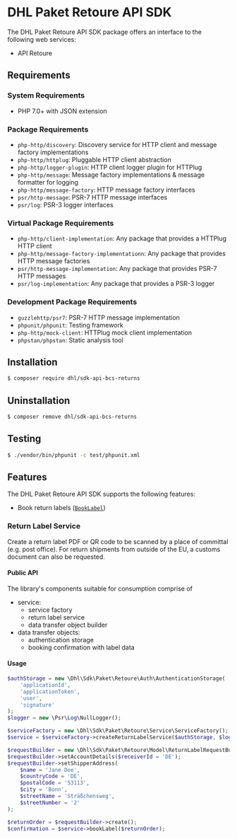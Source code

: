 # DHL Paket Retoure API SDK

The DHL Paket Retoure API SDK package offers an interface to the following web services:

- API Retoure

## Requirements

### System Requirements

- PHP 7.0+ with JSON extension

### Package Requirements

- `php-http/discovery`: Discovery service for HTTP client and message factory implementations
- `php-http/httplug`: Pluggable HTTP client abstraction
- `php-http/logger-plugin`: HTTP client logger plugin for HTTPlug
- `php-http/message`: Message factory implementations & message formatter for logging
- `php-http/message-factory`: HTTP message factory interfaces
- `psr/http-message`: PSR-7 HTTP message interfaces
- `psr/log`: PSR-3 logger interfaces

### Virtual Package Requirements

- `php-http/client-implementation`: Any package that provides a HTTPlug HTTP client
- `php-http/message-factory-implementationn`: Any package that provides HTTP message factories
- `psr/http-message-implementation`: Any package that provides PSR-7 HTTP messages
- `psr/log-implementation`: Any package that provides a PSR-3 logger

### Development Package Requirements

- `guzzlehttp/psr7`: PSR-7 HTTP message implementation
- `phpunit/phpunit`: Testing framework
- `php-http/mock-client`: HTTPlug mock client implementation
- `phpstan/phpstan`: Static analysis tool

## Installation

```bash
$ composer require dhl/sdk-api-bcs-returns
```

## Uninstallation

```bash
$ composer remove dhl/sdk-api-bcs-returns
```

## Testing

```bash
$ ./vendor/bin/phpunit -c test/phpunit.xml
```

## Features

The DHL Paket Retoure API SDK supports the following features:

* Book return labels ([`BookLabel`](https://entwickler.dhl.de/group/ep/wsapis/retouren))

### Return Label Service

Create a return label PDF or QR code to be scanned by a place of committal (e.g. post office).
For return shipments from outside of the EU, a customs document can also be requested.

#### Public API

The library's components suitable for consumption comprise of

* service:
  * service factory
  * return label service
  * data transfer object builder
* data transfer objects:
  * authentication storage
  * booking confirmation with label data

#### Usage

```php
$authStorage = new \Dhl\Sdk\Paket\Retoure\Auth\AuthenticationStorage(
    'applicationId',
    'applicationToken',
    'user',
    'signature'
);
$logger = new \Psr\Log\NullLogger();

$serviceFactory = new \Dhl\Sdk\Paket\Retoure\Service\ServiceFactory();
$service = $serviceFactory->createReturnLabelService($authStorage, $logger, $sandbox = true);

$requestBuilder = new \Dhl\Sdk\Paket\Retoure\Model\ReturnLabelRequestBuilder();
$requestBuilder->setAccountDetails($receiverId = 'DE');
$requestBuilder->setShipperAddress(
    $name = 'Jane Doe',
    $countryCode = 'DE',
    $postalCode = '53113',
    $city = 'Bonn',
    $streetName = 'Sträßchensweg',
    $streetNumber = '2'
);

$returnOrder = $requestBuilder->create();
$confirmation = $service->bookLabel($returnOrder);
```
